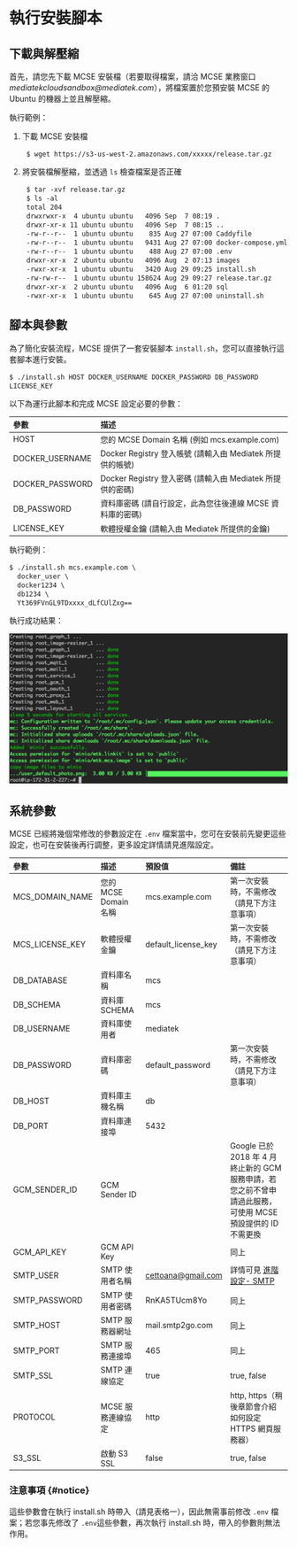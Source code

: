 # 執行安裝腳本

## 下載與解壓縮

首先，請您先下載 MCSE 安裝檔（若要取得檔案，請洽 MCSE 業務窗口 _mediatekcloudsandbox@mediatek.com_），將檔案置於您預安裝 MCSE 的 Ubuntu 的機器上並且解壓縮。

執行範例：

1. 下載 MCSE 安裝檔

   ```text
    $ wget https://s3-us-west-2.amazonaws.com/xxxxx/release.tar.gz
   ```

2. 將安裝檔解壓縮，並透過 `ls` 檢查檔案是否正確

   ```text
    $ tar -xvf release.tar.gz 
    $ ls -al
    total 204
    drwxrwxr-x  4 ubuntu ubuntu   4096 Sep  7 08:19 .
    drwxr-xr-x 11 ubuntu ubuntu   4096 Sep  7 08:15 ..
    -rw-r--r--  1 ubuntu ubuntu    835 Aug 27 07:00 Caddyfile
    -rw-r--r--  1 ubuntu ubuntu   9431 Aug 27 07:00 docker-compose.yml
    -rw-r--r--  1 ubuntu ubuntu    488 Aug 27 07:00 .env
    drwxr-xr-x  2 ubuntu ubuntu   4096 Aug  2 07:13 images
    -rwxr-xr-x  1 ubuntu ubuntu   3420 Aug 29 09:25 install.sh
    -rw-rw-r--  1 ubuntu ubuntu 158624 Aug 29 09:27 release.tar.gz
    drwxr-xr-x  2 ubuntu ubuntu   4096 Aug  6 01:20 sql
    -rwxr-xr-x  1 ubuntu ubuntu    645 Aug 27 07:00 uninstall.sh
   ```

## 腳本與參數

為了簡化安裝流程，MCSE 提供了一套安裝腳本 `install.sh`，您可以直接執行這套腳本進行安裝。

```text
$ ./install.sh HOST DOCKER_USERNAME DOCKER_PASSWORD DB_PASSWORD LICENSE_KEY
```

以下為運行此腳本和完成 MCSE 設定必要的參數：

| 參數 | 描述 |
| :--- | :--- |
| HOST | 您的 MCSE Domain 名稱 \(例如 mcs.example.com\) |
| DOCKER\_USERNAME | Docker Registry 登入帳號 \(請輸入由 Mediatek 所提供的帳號\) |
| DOCKER\_PASSWORD | Docker Registry 登入密碼 \(請輸入由 Mediatek 所提供的密碼\) |
| DB\_PASSWORD | 資料庫密碼 \(請自行設定，此為您往後連線 MCSE 資料庫的密碼\) |
| LICENSE\_KEY | 軟體授權金鑰 \(請輸入由 Mediatek 所提供的金鑰\) |

執行範例：

```text
$ ./install.sh mcs.example.com \
  docker_user \
  docker1234 \
  db1234 \
  Yt369FVnGL9TDxxxx_dLfCUlZxg==
```

執行成功結果：

![](../../.gitbook/assets/setup_success.png)

## 系統參數

MCSE 已經將幾個常修改的參數設定在 `.env` 檔案當中，您可在安裝前先變更這些設定，也可在安裝後再行調整，更多設定詳情請見進階設定。

| 參數 | 描述 | 預設值 | 備註 |
| :--- | :--- | :--- | :--- |
| MCS\_DOMAIN\_NAME | 您的 MCSE Domain 名稱 | mcs.example.com | 第一次安裝時，不需修改（請見下方注意事項） |
| MCS\_LICENSE\_KEY | 軟體授權金鑰 | default\_license\_key | 第一次安裝時，不需修改（請見下方注意事項） |
| DB\_DATABASE | 資料庫名稱 | mcs |  |
| DB\_SCHEMA | 資料庫 SCHEMA | mcs |  |
| DB\_USERNAME | 資料庫使用者 | mediatek |  |
| DB\_PASSWORD | 資料庫密碼 | default\_password | 第一次安裝時，不需修改（請見下方注意事項） |
| DB\_HOST | 資料庫主機名稱 | db |  |
| DB\_PORT | 資料庫連接埠 | 5432 |  |
| GCM\_SENDER\_ID | GCM Sender ID |  | Google 已於 2018 年 4 月終止新的 GCM 服務申請，若您之前不曾申請過此服務，可使用 MCSE 預設提供的 ID 不需更換 |
| GCM\_API\_KEY | GCM API Key |  | 同上 |
| SMTP\_USER | SMTP 使用者名稱 | cettoana@gmail.com | 詳情可見 [進階設定- SMTP](../advanced/advanced_smtp.md) |
| SMTP\_PASSWORD | SMTP 使用者密碼 | RnKA5TUcm8Yo | 同上 |
| SMTP\_HOST | SMTP 服務器網址 | mail.smtp2go.com | 同上 |
| SMTP\_PORT | SMTP 服務連接埠 | 465 | 同上 |
| SMTP\_SSL | SMTP 連線協定 | true | true, false |
| PROTOCOL | MCSE 服務連線協定 | http | http, https（稍後章節會介紹如何設定 HTTPS 網頁服務器） |
| S3\_SSL | 啟動 S3 SSL | false | true, false |

### 注意事項 {#notice}

這些參數會在執行 install.sh 時帶入（請見表格一），因此無需事前修改 `.env` 檔案；若您事先修改了 `.env`這些參數，再次執行 install.sh 時，帶入的參數則無法作用。

